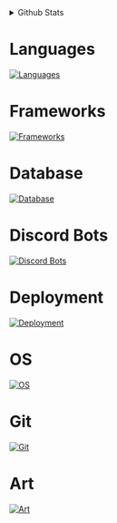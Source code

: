 <details>
  <summary>Github Stats</summary>
  <br>
  <a href="https://github.com/anuraghazra/github-readme-stats">
    <img align="center" src="https://github-readme-stats.vercel.app/api/top-langs/?username=Develya&layout=pie&theme=tokyonight" />
  </a>
</details>

# Languages
[![Languages](https://skillicons.dev/icons?i=js,java,py,cs)](https://skillicons.dev)

# Frameworks
[![Frameworks](https://skillicons.dev/icons?i=nodejs,nextjs,spring,react,redux,bootstrap,tailwind)](https://skillicons.dev)

# Database
[![Database](https://skillicons.dev/icons?i=mongodb,mysql,sqlite)](https://skillicons.dev)

# Discord Bots
[![Discord Bots](https://skillicons.dev/icons?i=discordjs)](https://skillicons.dev)

# Deployment
[![Deployment](https://skillicons.dev/icons?i=docker,kubernetes)](https://skillicons.dev)

# OS
[![OS](https://skillicons.dev/icons?i=linux,bash)](https://skillicons.dev)

# Git
[![Git](https://skillicons.dev/icons?i=git,github,githubactions,gitlab)](https://skillicons.dev)

# Art
[![Art](https://skillicons.dev/icons?i=ableton,ps)](https://skillicons.dev)
